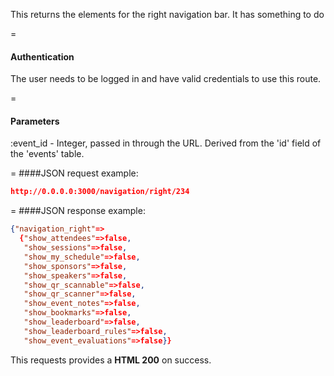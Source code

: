 <!-- --- title: GET /navigation/right/:event_id -->

This returns the elements for the right navigation bar. It has something to do 

=
#### Authentication

The user needs to be logged in and have valid credentials to use this route.

=
#### Parameters

:event_id - Integer, passed in through the URL. Derived from the 'id' field of the 'events' table.

=
####JSON request example:
```json
http://0.0.0.0:3000/navigation/right/234
```

=
####JSON response example:

```json
{"navigation_right"=>
  {"show_attendees"=>false,
   "show_sessions"=>false,
   "show_my_schedule"=>false,
   "show_sponsors"=>false,
   "show_speakers"=>false,
   "show_qr_scannable"=>false,
   "show_qr_scanner"=>false,
   "show_event_notes"=>false,
   "show_bookmarks"=>false,
   "show_leaderboard"=>false,
   "show_leaderboard_rules"=>false,
   "show_event_evaluations"=>false}}
```

This requests provides a <strong>HTML 200</strong> on success.